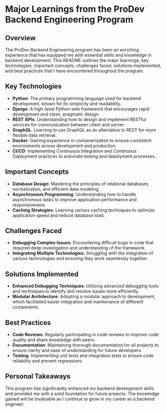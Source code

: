 # Major Learnings from the ProDev Backend Engineering Program

## Overview
The ProDev Backend Engineering program has been an enriching experience that has equipped me with essential skills and knowledge in backend development. This README outlines the major learnings, key technologies, important concepts, challenges faced, solutions implemented, and best practices that I have encountered throughout the program.

## Key Technologies
- **Python**: The primary programming language used for backend development, known for its simplicity and readability.
- **Django**: A high-level Python web framework that encourages rapid development and clean, pragmatic design.
- **REST APIs**: Understanding how to design and implement RESTful services for communication between client and server.
- **GraphQL**: Learning to use GraphQL as an alternative to REST for more flexible data retrieval.
- **Docker**: Gaining experience in containerization to ensure consistent environments across development and production.
- **CI/CD**: Implementing Continuous Integration and Continuous Deployment practices to automate testing and deployment processes.

## Important Concepts
- **Database Design**: Mastering the principles of relational databases, normalization, and efficient data modeling.
- **Asynchronous Programming**: Understanding how to handle asynchronous tasks to improve application performance and responsiveness.
- **Caching Strategies**: Learning various caching techniques to optimize application speed and reduce database load.

## Challenges Faced
- **Debugging Complex Issues**: Encountering difficult bugs in code that required deep investigation and understanding of the framework.
- **Integrating Multiple Technologies**: Struggling with the integration of various technologies and ensuring they work seamlessly together.

## Solutions Implemented
- **Enhanced Debugging Techniques**: Utilizing advanced debugging tools and techniques to identify and resolve issues more efficiently.
- **Modular Architecture**: Adopting a modular approach to development, which facilitated easier integration and maintenance of different components.

## Best Practices
- **Code Reviews**: Regularly participating in code reviews to improve code quality and share knowledge with peers.
- **Documentation**: Maintaining thorough documentation for all projects to ensure clarity and ease of understanding for future developers.
- **Testing**: Implementing unit tests and integration tests to ensure code reliability and prevent regressions.

## Personal Takeaways
This program has significantly enhanced my backend development skills and provided me with a solid foundation for future projects. The knowledge gained will be invaluable as I continue to grow in my career as a backend engineer.